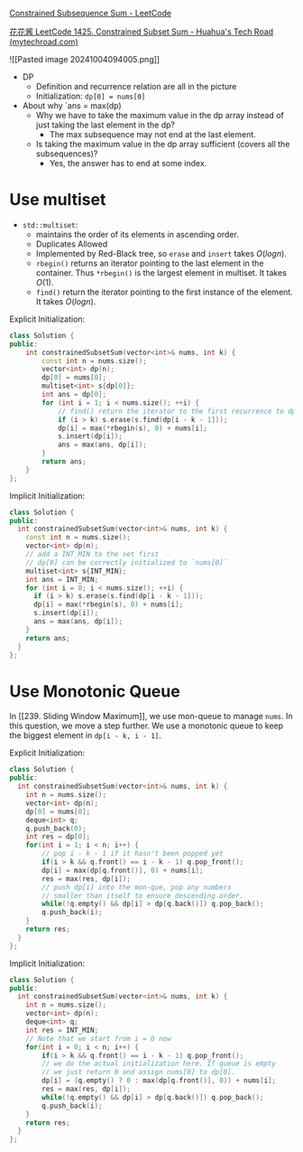 [Constrained Subsequence Sum - LeetCode](https://leetcode.com/problems/constrained-subsequence-sum/description/)

[花花酱 LeetCode 1425. Constrained Subset Sum - Huahua's Tech Road (mytechroad.com)](https://zxi.mytechroad.com/blog/dynamic-programming/leetcode-1425-constrained-subset-sum/)

![[Pasted image 20241004094005.png]]

- DP
	- Definition and recurrence relation are all in the picture
	- Initialization: `dp[0] = nums[0]`
- About why `ans = max(dp)
	- Why we have to take the maximum value in the dp array instead of just taking the last element in the dp? 
		- The max subsequence may not end at the last element.
	- Is taking the maximum value in the dp array sufficient (covers all the subsequences)?
		- Yes, the answer has to end at some index. 

# Use multiset

- `std::multiset`: 
	- maintains the order of its elements in ascending order. 
	- Duplicates Allowed
	- Implemented by Red-Black tree, so `erase` and `insert` takes $O(logn)$. 
	- `rbegin()` returns an iterator pointing to the last element in the container. Thus `*rbegin()` is the largest element in multiset. It takes $O(1)$. 
	- `find()` return the iterator pointing to the first instance of the element. It takes $O(logn)$. 

Explicit Initialization: 

```cpp
class Solution {
public:
    int constrainedSubsetSum(vector<int>& nums, int k) {
        const int n = nums.size();
        vector<int> dp(n);
        dp[0] = nums[0];
        multiset<int> s{dp[0]};
        int ans = dp[0];
        for (int i = 1; i < nums.size(); ++i) {
            // find() return the iterator to the first recurrence to dp[i - k - 1]
            if (i > k) s.erase(s.find(dp[i - k - 1]));
            dp[i] = max(*rbegin(s), 0) + nums[i];
            s.insert(dp[i]);
            ans = max(ans, dp[i]);
        }
        return ans;
    }
};
```

Implicit Initialization:

```cpp
class Solution {
public:
  int constrainedSubsetSum(vector<int>& nums, int k) {    
    const int n = nums.size();
    vector<int> dp(n);
	// add a INT_MIN to the set first
	// dp[0] can be correctly initialized to `nums[0]`
    multiset<int> s{INT_MIN};
    int ans = INT_MIN;
    for (int i = 0; i < nums.size(); ++i) {
      if (i > k) s.erase(s.find(dp[i - k - 1]));
      dp[i] = max(*rbegin(s), 0) + nums[i];
      s.insert(dp[i]);
      ans = max(ans, dp[i]);
    }
    return ans;
  }
};
```

# Use Monotonic Queue

In [[239. Sliding Window Maximum]], we use mon-queue to manage `nums`. In this question, we move a step further. We use a monotonic queue to keep the biggest element in `dp[i - k, i - 1]`. 

Explicit Initialization:

```cpp
class Solution {
public:
  int constrainedSubsetSum(vector<int>& nums, int k) {
    int n = nums.size();
    vector<int> dp(n);
    dp[0] = nums[0];
    deque<int> q;
    q.push_back(0);
    int res = dp[0];
    for(int i = 1; i < n; i++) { 
        // pop i - k - 1 if it hasn't been popped yet
        if(i > k && q.front() == i - k - 1) q.pop_front();
        dp[i] = max(dp[q.front()], 0) + nums[i];
        res = max(res, dp[i]);
        // push dp[i] into the mon-que, pop any numbers
        // smaller than itself to ensure descending order. 
        while(!q.empty() && dp[i] > dp[q.back()]) q.pop_back();
        q.push_back(i); 
    }
    return res;
  }
};
```

Implicit Initialization:

```cpp
class Solution {
public:
  int constrainedSubsetSum(vector<int>& nums, int k) {
    int n = nums.size();
    vector<int> dp(n);
    deque<int> q;
    int res = INT_MIN;
    // Note that we start from i = 0 now
    for(int i = 0; i < n; i++) { 
        if(i > k && q.front() == i - k - 1) q.pop_front();
        // we do the actual initialization here. If queue is empty
        // we just return 0 and assign nums[0] to dp[0].
        dp[i] = (q.empty() ? 0 : max(dp[q.front()], 0)) + nums[i];
        res = max(res, dp[i]);
        while(!q.empty() && dp[i] > dp[q.back()]) q.pop_back();
        q.push_back(i); 
    }
    return res;
  }
};
```